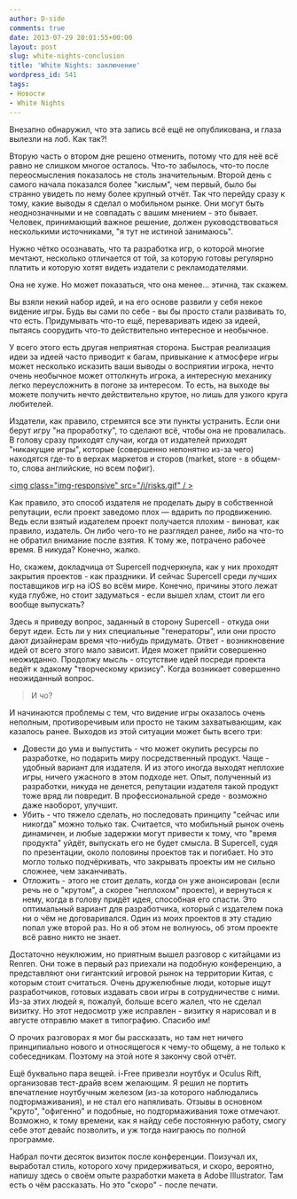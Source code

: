 ```yaml
---
author: D-side
comments: true
date: 2013-07-29 20:01:55+00:00
layout: post
slug: white-nights-conclusion
title: 'White Nights: заключение'
wordpress_id: 541
tags:
- Новости
- White Nights
---
```


Внезапно обнаружил, что эта запись всё ещё не опубликована, и глаза вылезли на лоб. Как так?!

Вторую часть о втором дне решено отменить, потому что для неё всё равно не слишком многое осталось. Что-то забылось, что-то после переосмысления показалось не столь значительным. Второй день с самого начала показался более "кислым", чем первый, было бы странно увидеть по нему более крупный отчёт. Так что перейду сразу к тому, какие выводы я сделал о мобильном рынке. Они могут быть неоднозначными и не совпадать с вашим мнением - это бывает. Человек, принимающий важное решение, должен руководствоваться несколькими источниками, "я тут не истиной занимаюсь".

Нужно чётко осознавать, что та разработка игр, о которой многие мечтают, несколько отличается от той, за которую готовы регулярно платить и которую хотят видеть издатели с рекламодателями.

Она не хуже. Но может показаться, что она менее... этична, так скажем.

Вы взяли некий набор идей, и на его основе развили у себя некое видение игры. Будь вы сами по себе - вы бы просто стали развивать то, что есть. Придумывать что-то ещё, переваривать идею за идеей, пытаясь соорудить что-то действительно интересное и необычное.

У всего этого есть другая неприятная сторона. Быстрая реализация идеи за идеей часто приводит к багам, привыкание к атмосфере игры может несколько исказить ваши выводы о восприятии игрока, нечто очень необычное может оттолкнуть игрока, а интересную механику легко переусложнить в погоне за интересом. То есть, на выходе вы можете получить нечто действительно крутое, но лишь для узкого круга любителей.

Издатели, как правило, стремятся все эти пункты устранить. Если они берут игру "на проработку", то сделают всё, чтобы она не провалилась. В голову сразу приходят случаи, когда от издателей приходят "никакущие игры", которые (совершенно непонятно из-за чего) находятся где-то в верхах маркетов и сторов (market, store - в общем-то, слова английские, но всем пофиг).

<a href="/i/risks.gif"><img class="img-responsive" src="/i/risks.gif" / ></a>

Как правило, это способ издателя не проделать дыру в собственной репутации, если проект заведомо плох &mdash; вдарить по продвижению. Ведь если взятый издателем проект получается плохим - виноват, как правило, издатель. Он либо чего-то не разглядел ранее, либо на что-то не обратил внимание после взятия. К тому же, потрачено рабочее время. В никуда? Конечно, жалко.

Но, скажем, докладчица от Supercell подчеркнула, как у них проходят закрытия проектов - как праздники. И сейчас Supercell среди лучших поставщиков игр на iOS во всём мире. Конечно, причины этого лежат куда глубже, но стоит задуматься - если вышел хлам, стоит ли его вообще выпускать?

Здесь я приведу вопрос, заданный в сторону Supercell - откуда они берут идеи. Есть ли у них специальные "генераторы", или они просто дают дизайнерам время что-нибудь придумать. Ответ - возникновение идей от всего этого мало зависит. Идея может прийти совершенно неожиданно. Продолжу мысль - отсутствие идей посреди проекта ведёт к эдакому "творческому кризису". Когда возникает совершенно неожиданный вопрос.

> И чо?

И начинаются проблемы с тем, что видение игры оказалось очень неполным, противоречивым или просто не таким захватывающим, как казалось ранее. Выходов из этой ситуации может быть всего три:

  * Довести до ума и выпустить - что может окупить ресурсы по разработке, но подарить миру посредственный продукт. Чаще - удобный вариант для издателя. И из этого иногда выходят неплохие игры, ничего ужасного в этом подходе нет. Опыт, полученный из разработки, никуда не денется, репутации издателя такой продукт тоже вряд ли повредит. В профессиональной среде - возможно даже наоборот, улучшит.
  * Убить - что тяжело сделать, но последовать принципу "сейчас или никогда" можно только так. Считается, что мобильный рынок очень динамичен, и любые задержки могут привести к тому, что "время продукта" уйдёт, выпускать его не будет смысла. В Supercell, судя по презентации, около половины проектов так и погибает. Но это могло только подчёркивать, что закрывать проекты им не сильно сложнее, чем заканчивать.
  * Отложить - этого не стоит делать, когда он уже анонсирован (если речь не о "крутом", а скорее "неплохом" проекте), и вернуться к нему, когда в голову придёт идея, способная его спасти. Это оптимальный вариант для разработчика, который с издателем пока ни о чём не договаривался. Один из моих проектов в эту стадию попал уже второй раз. Но я об этом не волнуюсь, об этом проекте всё равно никто не знает.

Достаточно неуклюжим, но приятным вышел разговор с китайцами из Renren. Они тоже в первый раз приехали на подобную конференцию, а представляют они гигантский игровой рынок на территории Китая, с которым стоит считаться. Очень дружелюбные люди, которые ищут разработчиков, готовых издавать свои игры в сотрудничестве с ними. Из-за этих людей я, пожалуй, больше всего жалел, что не сделал визитку. Но этот недосмотр уже исправлен - визитку я нарисовал и в августе отправлю макет в типографию. Спасибо им!

О прочих разговорах я мог бы рассказать, но там нет ничего принципиально нового и относящегося к чему-то общему, а не только к собеседникам. Поэтому на этой ноте я закончу свой отчёт.

Ещё буквально пара вещей. i-Free привезли ноутбук и Oculus Rift, организовав тест-драйв всем желающим. Я решил не портить впечатление ноутбучным железом (из-за которого наблюдались подтормаживания), и не стал его напяливать. Отзывы в основном "круто", "офигенно" и подобные, но подтормаживания тоже отмечают. Возможно, к тому времени, как я найду себе постоянную работу, смогу себе этот девайс позволить, и уж тогда наиграюсь по полной программе.

Набрал почти десяток визиток после конференции. Поизучал их, выработал стиль, которого хочу придерживаться, и скоро, вероятно, напишу здесь о своём опыте разработки макета в Adobe Illustrator. Там есть о чём рассказать. Но это "скоро" - после печати.
